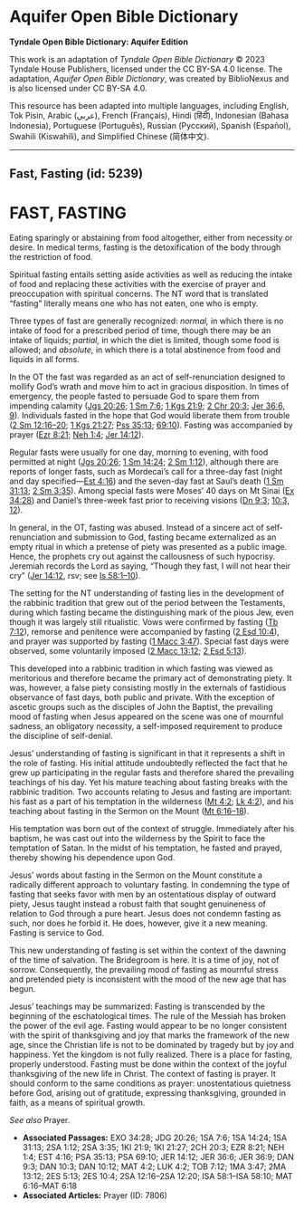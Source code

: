 # Aquifer Open Bible Dictionary

**Tyndale Open Bible Dictionary: Aquifer Edition**

This work is an adaptation of *Tyndale Open Bible Dictionary* © 2023 Tyndale House Publishers, licensed under the CC BY\-SA 4\.0 license. The adaptation, *Aquifer Open Bible Dictionary*, was created by BiblioNexus and is also licensed under CC BY\-SA 4\.0\.

This resource has been adapted into multiple languages, including English, Tok Pisin, Arabic (عربي), French (Français), Hindi (हिंदी), Indonesian (Bahasa Indonesia), Portuguese (Português), Russian (Русский), Spanish (Español), Swahili (Kiswahili), and Simplified Chinese (简体中文).



--------------------------------

## Fast, Fasting (id: 5239)

FAST, FASTING
=============

Eating sparingly or abstaining from food altogether, either from necessity or desire. In medical terms, fasting is the detoxification of the body through the restriction of food.

Spiritual fasting entails setting aside activities as well as reducing the intake of food and replacing these activities with the exercise of prayer and preoccupation with spiritual concerns. The NT word that is translated “fasting” literally means one who has not eaten, one who is empty.

Three types of fast are generally recognized: *normal,* in which there is no intake of food for a prescribed period of time, though there may be an intake of liquids; *partial,* in which the diet is limited, though some food is allowed; and *absolute,* in which there is a total abstinence from food and liquids in all forms.

In the OT the fast was regarded as an act of self\-renunciation designed to mollify God’s wrath and move him to act in gracious disposition. In times of emergency, the people fasted to persuade God to spare them from impending calamity ([Jgs 20:26](https://ref.ly/Judg20:26); [1 Sm 7:6](https://ref.ly/1Sam7:6); [1 Kgs 21:9](https://ref.ly/1Kgs21:9); [2 Chr 20:3](https://ref.ly/2Chr20:3); [Jer 36:6, 9](https://ref.ly/Jer36:6,Jer36:9)). Individuals fasted in the hope that God would liberate them from trouble ([2 Sm 12:16–20](https://ref.ly/2Sam12:16-2Sam12:20); [1 Kgs 21:27](https://ref.ly/1Kgs21:27); [Pss 35:13](https://ref.ly/Ps35:13); [69:10](https://ref.ly/Ps69:10)). Fasting was accompanied by prayer ([Ezr 8:21](https://ref.ly/Ezra8:21); [Neh 1:4](https://ref.ly/Neh1:4); [Jer 14:12](https://ref.ly/Jer14:12)).

Regular fasts were usually for one day, morning to evening, with food permitted at night ([Jgs 20:26](https://ref.ly/Judg20:26); [1 Sm 14:24](https://ref.ly/1Sam14:24); [2 Sm 1:12](https://ref.ly/2Sam1:12)), although there are reports of longer fasts, such as Mordecai’s call for a three\-day fast (night and day specified—[Est 4:16](https://ref.ly/Esth4:16)) and the seven\-day fast at Saul’s death ([1 Sm 31:13](https://ref.ly/1Sam31:13); [2 Sm 3:35](https://ref.ly/2Sam3:35)). Among special fasts were Moses’ 40 days on Mt Sinai ([Ex 34:28](https://ref.ly/Exod34:28)) and Daniel’s three\-week fast prior to receiving visions ([Dn 9:3](https://ref.ly/Dan9:3); [10:3, 12](https://ref.ly/Dan10:3,Dan10:12)).

In general, in the OT, fasting was abused. Instead of a sincere act of self\-renunciation and submission to God, fasting became externalized as an empty ritual in which a pretense of piety was presented as a public image. Hence, the prophets cry out against the callousness of such hypocrisy. Jeremiah records the Lord as saying, “Though they fast, I will not hear their cry” ([Jer 14:12](https://ref.ly/Jer14:12), rsv; see [Is 58:1–10](https://ref.ly/Isa58:1-Isa58:10)).

The setting for the NT understanding of fasting lies in the development of the rabbinic tradition that grew out of the period between the Testaments, during which fasting became the distinguishing mark of the pious Jew, even though it was largely still ritualistic. Vows were confirmed by fasting ([Tb 7:12](https://ref.ly/Tob7:12)), remorse and penitence were accompanied by fasting ([2 Esd 10:4](https://ref.ly/2Esd10:4)), and prayer was supported by fasting ([1 Macc 3:47](https://ref.ly/1Macc3:47)). Special fast days were observed, some voluntarily imposed ([2 Macc 13:12](https://ref.ly/2Macc13:12); [2 Esd 5:13](https://ref.ly/2Esd5:13)).

This developed into a rabbinic tradition in which fasting was viewed as meritorious and therefore became the primary act of demonstrating piety. It was, however, a false piety consisting mostly in the externals of fastidious observance of fast days, both public and private. With the exception of ascetic groups such as the disciples of John the Baptist, the prevailing mood of fasting when Jesus appeared on the scene was one of mournful sadness, an obligatory necessity, a self\-imposed requirement to produce the discipline of self\-denial.

Jesus’ understanding of fasting is significant in that it represents a shift in the role of fasting. His initial attitude undoubtedly reflected the fact that he grew up participating in the regular fasts and therefore shared the prevailing teachings of his day. Yet his mature teaching about fasting breaks with the rabbinic tradition. Two accounts relating to Jesus and fasting are important: his fast as a part of his temptation in the wilderness ([Mt 4:2](https://ref.ly/Matt4:2); [Lk 4:2](https://ref.ly/Luke4:2)), and his teaching about fasting in the Sermon on the Mount ([Mt 6:16–18](https://ref.ly/Matt6:16-Matt6:18)).

His temptation was born out of the context of struggle. Immediately after his baptism, he was cast out into the wilderness by the Spirit to face the temptation of Satan. In the midst of his temptation, he fasted and prayed, thereby showing his dependence upon God.

Jesus’ words about fasting in the Sermon on the Mount constitute a radically different approach to voluntary fasting. In condemning the type of fasting that seeks favor with men by an ostentatious display of outward piety, Jesus taught instead a robust faith that sought genuineness of relation to God through a pure heart. Jesus does not condemn fasting as such, nor does he forbid it. He does, however, give it a new meaning. Fasting is service to God.

This new understanding of fasting is set within the context of the dawning of the time of salvation. The Bridegroom is here. It is a time of joy, not of sorrow. Consequently, the prevailing mood of fasting as mournful stress and pretended piety is inconsistent with the mood of the new age that has begun.

Jesus’ teachings may be summarized: Fasting is transcended by the beginning of the eschatological times. The rule of the Messiah has broken the power of the evil age. Fasting would appear to be no longer consistent with the spirit of thanksgiving and joy that marks the framework of the new age, since the Christian life is not to be dominated by tragedy but by joy and happiness. Yet the kingdom is not fully realized. There is a place for fasting, properly understood. Fasting must be done within the context of the joyful thanksgiving of the new life in Christ. The context of fasting is prayer. It should conform to the same conditions as prayer: unostentatious quietness before God, arising out of gratitude, expressing thanksgiving, grounded in faith, as a means of spiritual growth.

*See also* Prayer.

* **Associated Passages:** EXO 34:28; JDG 20:26; 1SA 7:6; 1SA 14:24; 1SA 31:13; 2SA 1:12; 2SA 3:35; 1KI 21:9; 1KI 21:27; 2CH 20:3; EZR 8:21; NEH 1:4; EST 4:16; PSA 35:13; PSA 69:10; JER 14:12; JER 36:6; JER 36:9; DAN 9:3; DAN 10:3; DAN 10:12; MAT 4:2; LUK 4:2; TOB 7:12; 1MA 3:47; 2MA 13:12; 2ES 5:13; 2ES 10:4; 2SA 12:16–2SA 12:20; ISA 58:1–ISA 58:10; MAT 6:16–MAT 6:18
* **Associated Articles:** Prayer (ID: 7806)

